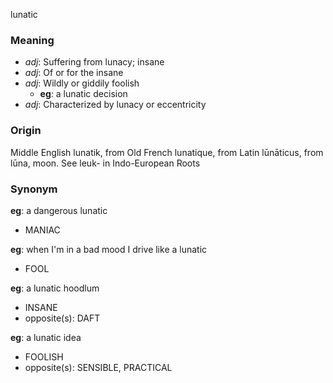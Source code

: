 lunatic
### Meaning
+ _adj_: Suffering from lunacy; insane
+ _adj_: Of or for the insane
+ _adj_: Wildly or giddily foolish
    + __eg__: a lunatic decision
+ _adj_: Characterized by lunacy or eccentricity

### Origin

Middle English lunatik, from Old French lunatique, from Latin lūnāticus, from lūna, moon. See leuk- in Indo-European Roots

### Synonym

__eg__: a dangerous lunatic

+ MANIAC

__eg__: when I'm in a bad mood I drive like a lunatic

+ FOOL

__eg__: a lunatic hoodlum

+ INSANE
+ opposite(s): DAFT

__eg__: a lunatic idea

+ FOOLISH
+ opposite(s): SENSIBLE, PRACTICAL


